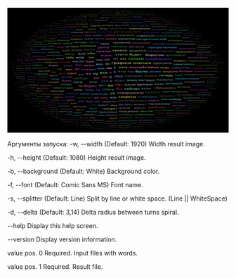 ![Example](https://github.com/TAHK518/di/blob/master/TagsCloud/TagsCloudConsoleClient/result.png)

Аргументы запуска: 
  -w, --width         (Default: 1920) Width result image.

  -h, --height        (Default: 1080) Height result image.

  -b, --background    (Default: White) Background color.

  -f, --font          (Default: Comic Sans MS) Font name.

  -s, --splitter      (Default: Line) Split by line or white space. (Line || WhiteSpace)
  
  -d, --delta         (Default: 3,14) Delta radius between turns spiral.

  --help              Display this help screen.

  --version           Display version information.

  value pos. 0        Required. Input files with words.

  value pos. 1        Required. Result file.
